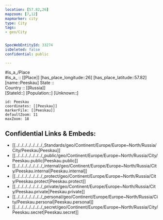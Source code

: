 ```yaml
---
location: [57.82,26] 
mapzoom: [7,12] 
mapmarker: city 
type: City
tags:
- geo/City


SpocWebEntityId: 33274
isDeleted: false
confidential: public

---
```

#is_a_/Place  
#is_a_ :: [[Place]] 
[has_place_longitude::26] 
[has_place_latitude::57.82] 
[name::Peeskau] 
State ::  
Country :: [[Russia]]  
[StateId::] 
[Population::] 
[Unknown::] 


```leaflet
id: Peeskau
coordinates: [[Peeskau]] 
markerFile: [[Peeskau]] 
defaultZoom: 11 
maxZoom: 18
```


## Confidential Links & Embeds: 
- [[../../../../../../../_Standards/geo/Continent/Europe/Europe~North/Russia/City/Peeskau|Peeskau]] 
- [[../../../../../../../_public/geo/Continent/Europe/Europe~North/Russia/City/Peeskau.public|Peeskau.public]] 
- [[../../../../../../../_internal/geo/Continent/Europe/Europe~North/Russia/City/Peeskau.internal|Peeskau.internal]] 
- [[../../../../../../../_protect/geo/Continent/Europe/Europe~North/Russia/City/Peeskau.protect|Peeskau.protect]] 
- [[../../../../../../../_private/geo/Continent/Europe/Europe~North/Russia/City/Peeskau.private|Peeskau.private]] 
- [[../../../../../../../_personal/geo/Continent/Europe/Europe~North/Russia/City/Peeskau.personal|Peeskau.personal]] 
- [[../../../../../../../_secret/geo/Continent/Europe/Europe~North/Russia/City/Peeskau.secret|Peeskau.secret]] 
